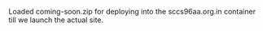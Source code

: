 Loaded coming-soon.zip for deploying into the sccs96aa.org.in container till we launch the actual site.
